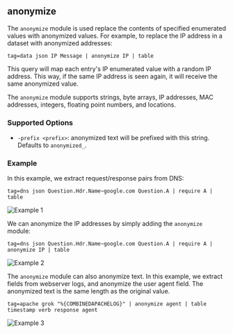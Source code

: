 ## anonymize

The `anonymize` module is used replace the contents of specified enumerated values with anonymized values. For example, to replace the IP address in a dataset with anonymized addresses:

```gravwell
tag=data json IP Message | anonymize IP | table
```

This query will map each entry's IP enumerated value with a random IP address. This way, if the same IP address is seen again, it will receive the same anonymized value. 

The `anonymize` module supports strings, byte arrays, IP addresses, MAC addresses, integers, floating point numbers, and locations. 

### Supported Options

* `-prefix <prefix>`: anonymized text will be prefixed with this string. Defaults to `anonymized_`.

### Example

In this example, we extract request/response pairs from DNS:

```gravwell
tag=dns json Question.Hdr.Name~google.com Question.A | require A | table
```

![Example 1](example1.png)

We can anonymize the IP addresses by simply adding the `anonymize` module:

```gravwell
tag=dns json Question.Hdr.Name~google.com Question.A | require A | anonymize IP | table
```

![Example 2](example2.png)

The `anonymize` module can also anonymize text. In this example, we extract fields from webserver logs, and anonymize the user agent field. The anonymized text is the same length as the original value. 

```gravwell
tag=apache grok "%{COMBINEDAPACHELOG}" | anonymize agent | table timestamp verb response agent
```

![Example 3](example3.png)
